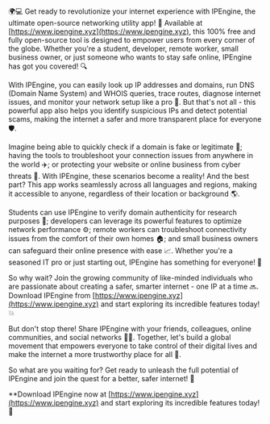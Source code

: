🌍💻 Get ready to revolutionize your internet experience with IPEngine, the ultimate open-source networking utility app! 🚀 Available at [https://www.ipengine.xyz](https://www.ipengine.xyz), this 100% free and fully open-source tool is designed to empower users from every corner of the globe. Whether you're a student, developer, remote worker, small business owner, or just someone who wants to stay safe online, IPEngine has got you covered! 🔍

With IPEngine, you can easily look up IP addresses and domains, run DNS (Domain Name System) and WHOIS queries, trace routes, diagnose internet issues, and monitor your network setup like a pro 📡. But that's not all - this powerful app also helps you identify suspicious IPs and detect potential scams, making the internet a safer and more transparent place for everyone 🛡️.

Imagine being able to quickly check if a domain is fake or legitimate 💸; having the tools to troubleshoot your connection issues from anywhere in the world ✈️; or protecting your website or online business from cyber threats 🚫. With IPEngine, these scenarios become a reality! And the best part? This app works seamlessly across all languages and regions, making it accessible to anyone, regardless of their location or background 🌎.

Students can use IPEngine to verify domain authenticity for research purposes 🔬; developers can leverage its powerful features to optimize network performance ⚙️; remote workers can troubleshoot connectivity issues from the comfort of their own homes 🏠; and small business owners can safeguard their online presence with ease 📈. Whether you're a seasoned IT pro or just starting out, IPEngine has something for everyone! 🤝

So why wait? Join the growing community of like-minded individuals who are passionate about creating a safer, smarter internet - one IP at a time 🔜. Download IPEngine from [https://www.ipengine.xyz](https://www.ipengine.xyz) and start exploring its incredible features today! 💥

But don't stop there! Share IPEngine with your friends, colleagues, online communities, and social networks 📱👫. Together, let's build a global movement that empowers everyone to take control of their digital lives and make the internet a more trustworthy place for all 🌟.

So what are you waiting for? Get ready to unleash the full potential of IPEngine and join the quest for a better, safer internet! 💪

**Download IPEngine now at [https://www.ipengine.xyz](https://www.ipengine.xyz) and start exploring its incredible features today! 🚀